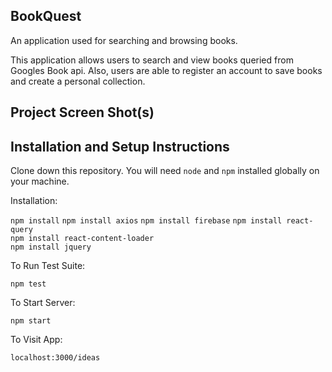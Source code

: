 ## BookQuest

An application used for searching and browsing books.

This application allows users to search and view books queried from Googles Book api. 
Also, users are able to register an account to save books and create a personal collection.

## Project Screen Shot(s)



## Installation and Setup Instructions

Clone down this repository. You will need `node` and `npm` installed globally on your machine.  

Installation:

`npm install`
`npm install axios` 
`npm install firebase`
`npm install react-query`  
`npm install react-content-loader`  
`npm install jquery` 

To Run Test Suite:  

`npm test`  

To Start Server:

`npm start`  

To Visit App:

`localhost:3000/ideas`  

